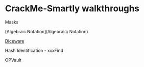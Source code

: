 # CrackMe-Smartly walkthroughs

Masks

[Algebraic Notation](Algebraic\ Notation)

[Diceware](Diceware)

Hash Identification - xxxFind

OPVault
